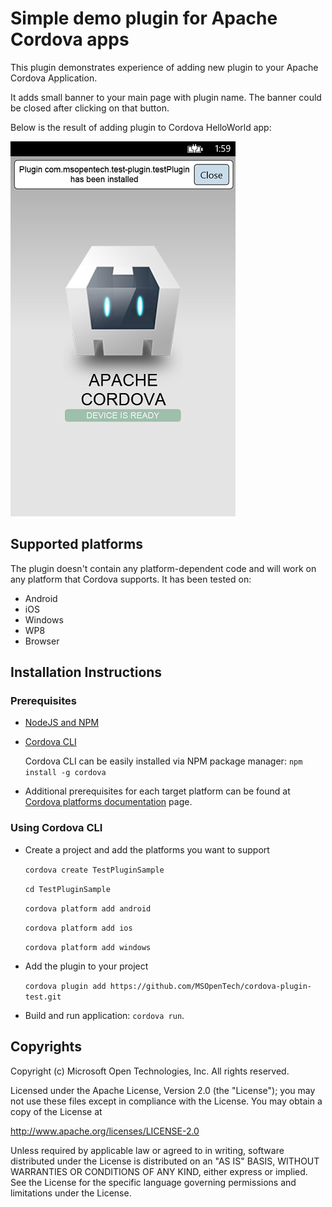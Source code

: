 # Simple demo plugin for Apache Cordova apps

This plugin demonstrates experience of adding new plugin to your Apache Cordova Application.

It adds small banner to your main page with plugin name. The banner could be closed after clicking on that button.

Below is the result of adding plugin to Cordova HelloWorld app:

![Cordova app with sample plugin installed](images/screenshot.png)

## Supported platforms

The plugin doesn't contain any platform-dependent code and will work on any platform that Cordova supports. It has been tested on:

  * Android
  * iOS
  * Windows
  * WP8
  * Browser

## Installation Instructions

### Prerequisites

* [NodeJS and NPM](https://nodejs.org/)

* [Cordova CLI](https://cordova.apache.org/)

  Cordova CLI can be easily installed via NPM package manager: `npm install -g cordova`

* Additional prerequisites for each target platform can be found at [Cordova platforms documentation](http://cordova.apache.org/docs/en/edge/guide_platforms_index.md.html#Platform%20Guides) page.

### Using Cordova CLI

  * Create a project and add the platforms you want to support

    `cordova create TestPluginSample`

    `cd TestPluginSample`

    `cordova platform add android`

    `cordova platform add ios`

    `cordova platform add windows`

  * Add the plugin to your project

    `cordova plugin add https://github.com/MSOpenTech/cordova-plugin-test.git`

  * Build and run application: `cordova run`.

## Copyrights ##

Copyright (c) Microsoft Open Technologies, Inc. All rights reserved.

Licensed under the Apache License, Version 2.0 (the "License"); you may not use these files except in compliance with the License. You may obtain a copy of the License at

http://www.apache.org/licenses/LICENSE-2.0

Unless required by applicable law or agreed to in writing, software distributed under the License is distributed on an "AS IS" BASIS, WITHOUT WARRANTIES OR CONDITIONS OF ANY KIND, either express or implied. See the License for the specific language governing permissions and limitations under the License.

